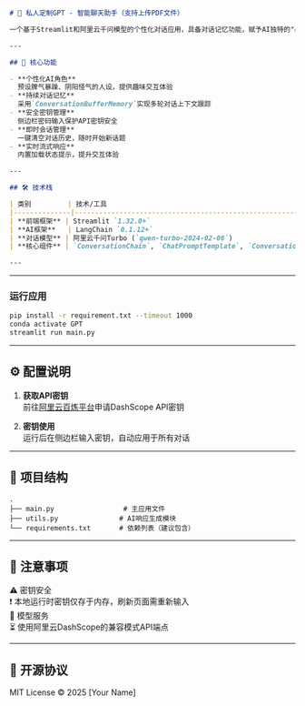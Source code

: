 ```markdown
# 🤖 私人定制GPT - 智能聊天助手（支持上传PDF文件）

一个基于Streamlit和阿里云千问模型的个性化对话应用，具备对话记忆功能，赋予AI独特的"暴躁"人设。

---

## 🌟 核心功能

- **个性化AI角色**  
  预设脾气暴躁、阴阳怪气的人设，提供趣味交互体验
- **持续对话记忆**  
  采用`ConversationBufferMemory`实现多轮对话上下文跟踪
- **安全密钥管理**  
  侧边栏密码输入保护API密钥安全
- **即时会话管理**  
  一键清空对话历史，随时开始新话题
- **实时流式响应**  
  内置加载状态提示，提升交互体验

---

## 🛠️ 技术栈

| 类别         | 技术/工具                                                                 |
|--------------|--------------------------------------------------------------------------|
| **前端框架** | Streamlit `1.32.0+`                                                     |
| **AI框架**   | LangChain `0.1.12+`                                                     |
| **对话模型** | 阿里云千问Turbo (`qwen-turbo-2024-02-06`)                                |
| **核心组件** | `ConversationChain`, `ChatPromptTemplate`, `ConversationBufferMemory`    |

---
```

---

### 运行应用
```bash
pip install -r requirement.txt --timeout 1000
conda activate GPT
streamlit run main.py
```

---

## ⚙️ 配置说明

1. **获取API密钥**  
   前往[阿里云百炼平台](https://www.aliyun.com/product/bailian)申请DashScope API密钥

2. **密钥使用**  
   运行后在侧边栏输入密钥，自动应用于所有对话

---

## 📂 项目结构
```
.
├── main.py                 # 主应用文件
├── utils.py               # AI响应生成模块
└── requirements.txt       # 依赖列表（建议包含）
```

---

## 📌 注意事项

⚠️ 密钥安全  
❗ 本地运行时密钥仅存于内存，刷新页面需重新输入  
🔄 模型服务  
⏳ 使用阿里云DashScope的兼容模式API端点

---

## 📜 开源协议
MIT License © 2025 [Your Name]
```